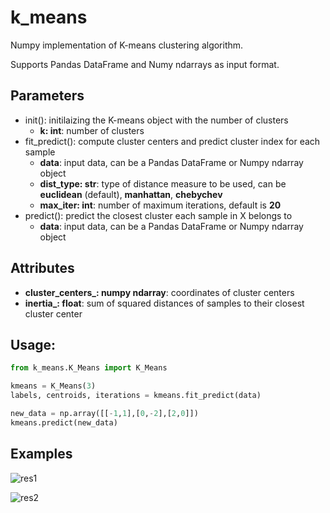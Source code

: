# k_means
Numpy implementation of K-means clustering algorithm.

Supports Pandas DataFrame and Numy ndarrays as input format.

## Parameters

- init(): initilaizing the K-means object with the number of clusters
  - **k: int**: number of clusters
- fit_predict(): compute cluster centers and predict cluster index for each sample
  - **data**: input data, can be a Pandas DataFrame or Numpy ndarray object
  - **dist_type: str**: type of distance measure to be used, can be **euclidean** (default), **manhattan**, **chebychev**
  - **max_iter: int**: number of maximum iterations, default is **20**
- predict(): predict the closest cluster each sample in X belongs to
  - **data**: input data, can be a Pandas DataFrame or Numpy ndarray object
  
## Attributes

- **cluster_centers_: numpy ndarray**: coordinates of cluster centers
- **inertia_: float**: sum of squared distances of samples to their closest cluster center


## Usage:

```python
from k_means.K_Means import K_Means

kmeans = K_Means(3)
labels, centroids, iterations = kmeans.fit_predict(data)

new_data = np.array([[-1,1],[0,-2],[2,0]])
kmeans.predict(new_data)
```

## Examples

![res1](https://user-images.githubusercontent.com/27343157/184531787-b10a1626-45b9-4a80-9605-20542747a978.png)

![res2](https://user-images.githubusercontent.com/27343157/184531815-94c5207d-35ac-42c5-b365-cea5d704544d.png)
